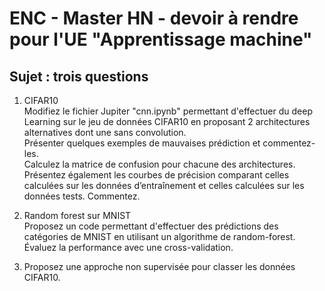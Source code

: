 # ENC - Master HN - devoir à rendre pour l'UE "Apprentissage machine"

## Sujet : trois questions

1. CIFAR10\
Modifiez le fichier Jupiter "cnn.ipynb"  permettant d'effectuer du deep Learning sur le jeu de données CIFAR10 en proposant 2 architectures alternatives dont une sans convolution.\
Présenter quelques exemples de mauvaises prédiction et commentez-les.\
Calculez la matrice de confusion pour chacune des architectures.\
Présentez également les courbes de précision comparant celles calculées sur les données d’entraînement et celles calculées sur les données tests. Commentez.

2. Random forest sur MNIST\
Proposez un code permettant d'effectuer des prédictions des catégories de MNIST en utilisant un algorithme de random-forest.\
Évaluez la performance avec une cross-validation.

3. Proposez une approche non supervisée pour classer les données CIFAR10.

